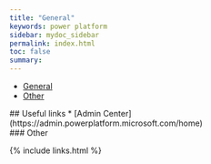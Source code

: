 ```yaml
---
title: "General"
keywords: power platform
sidebar: mydoc_sidebar
permalink: index.html
toc: false
summary:
---
```


<ul id="profileTabs" class="nav nav-tabs">
    <li class="active"><a class="noCrossRef" href="#general" data-toggle="tab">General</a></li>
    <li><a class="noCrossRef" href="#other" data-toggle="tab">Other</a></li>
</ul>
  <div class="tab-content">
<div role="tabpanel" class="tab-pane active" id="general" markdown="1">
## Useful links
* [Admin Center](https://admin.powerplatform.microsoft.com/home)
</div>

<div role="tabpanel" class="tab-pane" id="other" markdown="1">
### Other
</div>
</div>

{% include links.html %}
